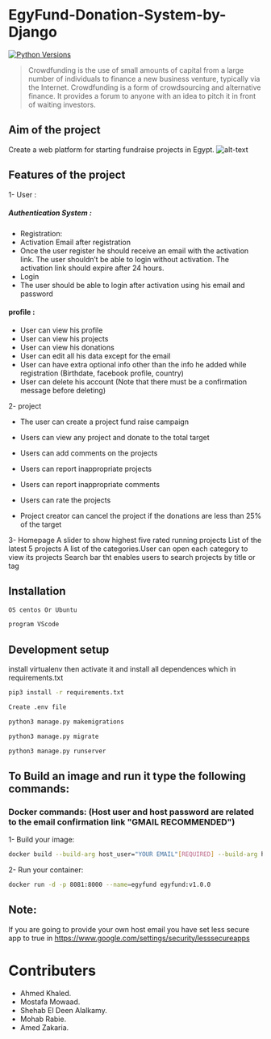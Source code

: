 # EgyFund-Donation-System-by-Django
[![Python Versions](https://img.shields.io/pypi/pyversions/yt2mp3.svg)](https://pypi.python.org/pypi/yt2mp3/)

> Crowdfunding is the use of small amounts of capital from a large number of individuals to finance a new business venture, typically via the Internet.
Crowdfunding is a form of crowdsourcing and alternative finance. It provides a forum to anyone with an idea to pitch it in front of waiting investors. 


## Aim of the project
Create a web platform for starting fundraise
projects in Egypt.
![alt-text](https://github.com/mohabrabie/EgyFund-Donation-System-by-Django/blob/74d51eceffbd4380f4d9b53a450b1d42d3ae0b70/ezgif.com-gif-maker.gif)

## Features of the project
1- User :
##### Authentication System​ :
- Registration:
- Activation Email after registration
- Once the user register he should receive an email with the activation link. The user shouldn’t be able to login without
activation. The activation link should expire after 24 hours.
- Login
- The user should be able to login after activation using his email
and password

####  profile :
- User can view his profile
- User can view his projects
- User can view his donations
- User can edit all his data except for the email
- User can have extra optional info other than the info he added
while registration (Birthdate, facebook profile, country)
- User can delete his account (Note that there must be a
confirmation message before deleting)

2- project 
- The user can create a project fund raise campaign 
- Users can view any project and donate to the total target

- Users can add comments on the projects

- Users can report inappropriate projects

- Users can report inappropriate comments
- Users can rate the projects
- Project creator can cancel the project if the donations are less than
25% of the target

3- Homepage
A slider to show highest five rated running projects
List of the latest 5 projects
A list of the categories.User can open each category to view its projects
Search bar tht enables users to search projects by title or tag

## Installation

```sh
OS centos Or Ubuntu
```
```sh
program VScode
```
## Development setup
install virtualenv  then activate it and install all dependences which in requirements.txt


```sh
pip3 install -r requirements.txt
```

```sh
Create .env file 
```
```sh
python3 manage.py makemigrations
```
```sh
python3 manage.py migrate
```
```sh
python3 manage.py runserver
```

## To Build an image and run it type the following commands:

### Docker commands: (Host user and host password are related to the email confirmation link "GMAIL RECOMMENDED")
1- Build your image:
```sh
docker build --build-arg host_user="YOUR EMAIL"[REQUIRED] --build-arg host_passwd="YOUR PASSWORD"[REQUIRED] --build-arg admin_username="YOUR USERNAME"[OPTIONAL] --build-arg admin_pass="YOUR PASSWORD"[OPTIONAL] --build-arg admin_email="YOUR EMAIL"[OPTIONAL] -t egyfund:v1.0.0
```
2- Run your container:
```sh
docker run -d -p 8081:8000 --name=egyfund egyfund:v1.0.0
```

## Note: 
If you are going to provide your own host email you have set less secure app to true in https://www.google.com/settings/security/lesssecureapps

# Contributers
- Ahmed Khaled.
- Mostafa Mowaad.
- Shehab El Deen Alalkamy.
- Mohab Rabie.
- Amed Zakaria.
